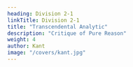 ```yaml
---
heading: Division 2-1
linkTitle: Division 2-1
title: "Transcendental Analytic"
description: "Critique of Pure Reason"
weight: 4
author: Kant
image: "/covers/kant.jpg"
---
```

